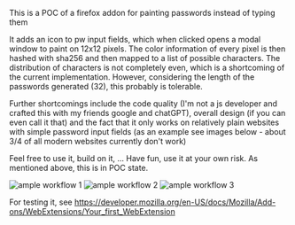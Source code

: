This is a POC of a firefox addon for painting passwords instead of typing them

It adds an icon to pw input fields, which when clicked opens a modal window to paint on 12x12 pixels. The color information of every pixel is then hashed with sha256 and then mapped to a list of possible characters. The distribution of characters is not completely even, which is a shortcoming of the current implementation. However, considering the length of the passwords generated (32), this probably is tolerable. 

Further shortcomings include the code quality (I'm not a js developer and crafted this with my friends google and chatGPT), overall design (if you can even call it that) and the fact that it only works on relatively plain websites with simple password input fields (as an example see images below - about 3/4 of all modern websites currently don't work)

Feel free to use it, build on it, ... Have fun, use it at your own risk. As mentioned above, this is in POC state.

![ample workflow 1](relative%20screenshotsForReadme/workflow1?raw=true "sample workflow 1")
![ample workflow 2](relative%20screenshotsForReadme/workflow2?raw=true "sample workflow 2")
![ample workflow 3](relative%20screenshotsForReadme/workflow3?raw=true "sample workflow 3")


For testing it, see https://developer.mozilla.org/en-US/docs/Mozilla/Add-ons/WebExtensions/Your_first_WebExtension